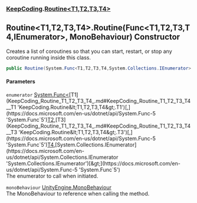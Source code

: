 ### [KeepCoding](KeepCoding.md 'KeepCoding').[Routine&lt;T1,T2,T3,T4&gt;](KeepCoding_Routine_T1_T2_T3_T4_.md 'KeepCoding.Routine&lt;T1,T2,T3,T4&gt;')
## Routine&lt;T1,T2,T3,T4&gt;.Routine(Func&lt;T1,T2,T3,T4,IEnumerator&gt;, MonoBehaviour) Constructor
Creates a list of coroutines so that you can start, restart, or stop any coroutine running inside this class.  
```csharp
public Routine(System.Func<T1,T2,T3,T4,System.Collections.IEnumerator> enumerator, MonoBehaviour monoBehaviour);
```
#### Parameters
<a name='KeepCoding_Routine_T1_T2_T3_T4__Routine(System_Func_T1_T2_T3_T4_System_Collections_IEnumerator__MonoBehaviour)_enumerator'></a>
`enumerator` [System.Func&lt;](https://docs.microsoft.com/en-us/dotnet/api/System.Func-5 'System.Func`5')[T1](KeepCoding_Routine_T1_T2_T3_T4_.md#KeepCoding_Routine_T1_T2_T3_T4__T1 'KeepCoding.Routine&lt;T1,T2,T3,T4&gt;.T1')[,](https://docs.microsoft.com/en-us/dotnet/api/System.Func-5 'System.Func`5')[T2](KeepCoding_Routine_T1_T2_T3_T4_.md#KeepCoding_Routine_T1_T2_T3_T4__T2 'KeepCoding.Routine&lt;T1,T2,T3,T4&gt;.T2')[,](https://docs.microsoft.com/en-us/dotnet/api/System.Func-5 'System.Func`5')[T3](KeepCoding_Routine_T1_T2_T3_T4_.md#KeepCoding_Routine_T1_T2_T3_T4__T3 'KeepCoding.Routine&lt;T1,T2,T3,T4&gt;.T3')[,](https://docs.microsoft.com/en-us/dotnet/api/System.Func-5 'System.Func`5')[T4](KeepCoding_Routine_T1_T2_T3_T4_.md#KeepCoding_Routine_T1_T2_T3_T4__T4 'KeepCoding.Routine&lt;T1,T2,T3,T4&gt;.T4')[,](https://docs.microsoft.com/en-us/dotnet/api/System.Func-5 'System.Func`5')[System.Collections.IEnumerator](https://docs.microsoft.com/en-us/dotnet/api/System.Collections.IEnumerator 'System.Collections.IEnumerator')[&gt;](https://docs.microsoft.com/en-us/dotnet/api/System.Func-5 'System.Func`5')  
The enumerator to call when initiated.
  
<a name='KeepCoding_Routine_T1_T2_T3_T4__Routine(System_Func_T1_T2_T3_T4_System_Collections_IEnumerator__MonoBehaviour)_monoBehaviour'></a>
`monoBehaviour` [UnityEngine.MonoBehaviour](https://docs.microsoft.com/en-us/dotnet/api/UnityEngine.MonoBehaviour 'UnityEngine.MonoBehaviour')  
The MonoBehaviour to reference when calling the method.
  
